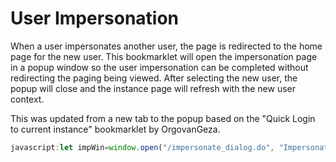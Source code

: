 # User Impersonation
When a user impersonates another user, the page is redirected to the home page for the new user. This bookmarklet will open the impersonation page in a popup window so the user impersonation can be completed without redirecting the paging being viewed. After selecting the new user, the popup will close and the instance page will refresh with the new user context.

This was updated from a new tab to the popup based on the "Quick Login to current instance" bookmarklet by OrgovanGeza.

```js
javascript:let impWin=window.open("/impersonate_dialog.do", "Impersonation", "scrollbars=no,resizable=no,status=no,location=no,toolbar=no,menubar=no,width=300,height=300,left=100,top=100");setInterval(()=>{if(!impWin.location.pathname.includes("impersonate")){impWin.close();window.location.reload();};},500);
```
